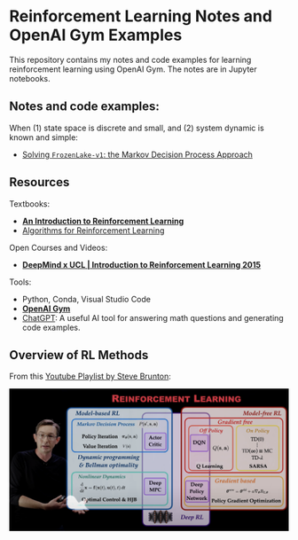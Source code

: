 # Reinforcement Learning Notes and OpenAI Gym Examples 



This repository contains my notes and code examples for learning reinforcement learning using OpenAI Gym. The notes are in Jupyter notebooks. 



## Notes and code examples: 

When (1) state space is discrete and small, and (2) system dynamic is known and simple: 

* [Solving `FrozenLake-v1`: the Markov Decision Process Approach](notebooks/frozen-lake-discounted-mdp.ipynb)



## Resources

Textbooks: 

 * [**An Introduction to Reinforcement Learning**](http://incompleteideas.net/book/RLbook2020.pdf) 
 * [Algorithms for Reinforcement Learning](https://www.morganclaypool.com/doi/pdf/10.2200/S00268ED1V01Y201005AIM009?casa_token=6YCfS7Oe2H8AAAAA:ow_p4YEHySXdz10d6_8Q5tqYLmzpkLRbntsjFG7Ks9ILXt9GHgsciyQt__Z7VD4407_WOyuMZA)

Open Courses and Videos: 

* [**DeepMind x UCL | Introduction to Reinforcement Learning 2015**](https://www.youtube.com/playlist?list=PLqYmG7hTraZDM-OYHWgPebj2MfCFzFObQ)

Tools: 

* Python, Conda, Visual Studio Code
* [**OpenAI Gym**](https://www.gymlibrary.dev)
* [ChatGPT](https://chat.openai.com): A useful AI tool for answering math questions and generating code examples. 




## Overview of RL Methods

From this [Youtube Playlist by Steve Brunton](https://www.youtube.com/playlist?list=PLMrJAkhIeNNQe1JXNvaFvURxGY4gE9k74): 




![](images/steve-brunton-overview.png)

